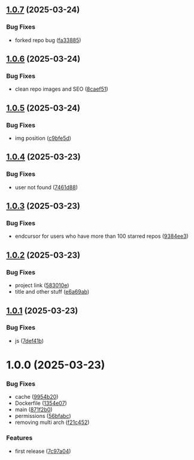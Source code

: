 ## [1.0.7](https://github.com/brunobritodev/awesome-github-portfolio/compare/v1.0.6...v1.0.7) (2025-03-24)


### Bug Fixes

* forked repo bug ([fa33885](https://github.com/brunobritodev/awesome-github-portfolio/commit/fa338855ebb2cf3e6c6ead18d86e975433366738))

## [1.0.6](https://github.com/brunobritodev/awesome-github-portfolio/compare/v1.0.5...v1.0.6) (2025-03-24)


### Bug Fixes

* clean repo images and SEO ([8caef51](https://github.com/brunobritodev/awesome-github-portfolio/commit/8caef511c702655d64918911495e8364b5d21dfe))

## [1.0.5](https://github.com/brunobritodev/awesome-github-portfolio/compare/v1.0.4...v1.0.5) (2025-03-24)


### Bug Fixes

* img position ([c9bfe5d](https://github.com/brunobritodev/awesome-github-portfolio/commit/c9bfe5d78680eb8a970cfbebf60e74c2ad1d4347))

## [1.0.4](https://github.com/brunobritodev/awesome-github-portfolio/compare/v1.0.3...v1.0.4) (2025-03-23)


### Bug Fixes

* user not found ([7461d88](https://github.com/brunobritodev/awesome-github-portfolio/commit/7461d882a0d41915daa49de4f5f970eb9da22110))

## [1.0.3](https://github.com/brunobritodev/awesome-github-portfolio/compare/v1.0.2...v1.0.3) (2025-03-23)


### Bug Fixes

* endcursor for users who have more than 100 starred repos ([9384ee3](https://github.com/brunobritodev/awesome-github-portfolio/commit/9384ee30d4d36b93ed3fff8985ef17f64b05cc8f))

## [1.0.2](https://github.com/brunobritodev/awesome-github-portfolio/compare/v1.0.1...v1.0.2) (2025-03-23)


### Bug Fixes

* project link ([583010e](https://github.com/brunobritodev/awesome-github-portfolio/commit/583010ef5d4f12927b1958a224374d6ab1a457fb))
* title and other stuff ([e6a69ab](https://github.com/brunobritodev/awesome-github-portfolio/commit/e6a69ab92b42a6353b6269f7e36b0a5fe8bb304d))

## [1.0.1](https://github.com/brunobritodev/awesome-github-portfolio/compare/v1.0.0...v1.0.1) (2025-03-23)


### Bug Fixes

* js ([7def41b](https://github.com/brunobritodev/awesome-github-portfolio/commit/7def41bb6f540eec85bd351fff9655d73be931f4))

# 1.0.0 (2025-03-23)


### Bug Fixes

* cache ([9954b20](https://github.com/brunobritodev/awesome-github-portfolio/commit/9954b20284231cf1bae0a9373266299fc16985de))
* Dockerfile ([1354e07](https://github.com/brunobritodev/awesome-github-portfolio/commit/1354e07af4151ed042091eced96d6feddce0f6c3))
* main ([871f2b0](https://github.com/brunobritodev/awesome-github-portfolio/commit/871f2b06750c2758c4b42d2c59bfff15326a9b91))
* permissions ([56bfabc](https://github.com/brunobritodev/awesome-github-portfolio/commit/56bfabc67b53ef168f46105b83df02cc3135029f))
* removing multi arch ([f21c452](https://github.com/brunobritodev/awesome-github-portfolio/commit/f21c452d149dcd4f39fc13cd9b33f3702661fd5c))


### Features

* first release ([7c97a04](https://github.com/brunobritodev/awesome-github-portfolio/commit/7c97a043c39a33f87b5faa1e6d180590cf35b4c5))
